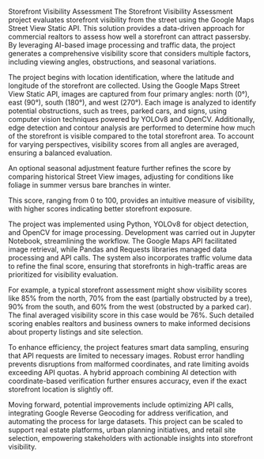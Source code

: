 Storefront Visibility Assessment 
The Storefront Visibility Assessment project evaluates storefront visibility from the street using the Google Maps Street View Static API. This solution provides a data-driven approach for commercial realtors to assess how well a storefront can attract passersby. By leveraging AI-based image processing and traffic data, the project generates a comprehensive visibility score that considers multiple factors, including viewing angles, obstructions, and seasonal variations.

The project begins with location identification, where the latitude and longitude of the storefront are collected. Using the Google Maps Street View Static API, images are captured from four primary angles: north (0°), east (90°), south (180°), and west (270°). Each image is analyzed to identify potential obstructions, such as trees, parked cars, and signs, using computer vision techniques powered by YOLOv8 and OpenCV. Additionally, edge detection and contour analysis are performed to determine how much of the storefront is visible compared to the total storefront area. To account for varying perspectives, visibility scores from all angles are averaged, ensuring a balanced evaluation.

An optional seasonal adjustment feature further refines the score by comparing historical Street View images, adjusting for conditions like foliage in summer versus bare branches in winter. 

This score, ranging from 0 to 100, provides an intuitive measure of visibility, with higher scores indicating better storefront exposure.

The project was implemented using Python, YOLOv8 for object detection, and OpenCV for image processing. Development was carried out in Jupyter Notebook, streamlining the workflow. The Google Maps API facilitated image retrieval, while Pandas and Requests libraries managed data processing and API calls. The system also incorporates traffic volume data to refine the final score, ensuring that storefronts in high-traffic areas are prioritized for visibility evaluation.

For example, a typical storefront assessment might show visibility scores like 85% from the north, 70% from the east (partially obstructed by a tree), 90% from the south, and 60% from the west (obstructed by a parked car). The final averaged visibility score in this case would be 76%. Such detailed scoring enables realtors and business owners to make informed decisions about property listings and site selection.

To enhance efficiency, the project features smart data sampling, ensuring that API requests are limited to necessary images. Robust error handling prevents disruptions from malformed coordinates, and rate limiting avoids exceeding API quotas. A hybrid approach combining AI detection with coordinate-based verification further ensures accuracy, even if the exact storefront location is slightly off.

Moving forward, potential improvements include optimizing API calls, integrating Google Reverse Geocoding for address verification, and automating the process for large datasets. This project can be scaled to support real estate platforms, urban planning initiatives, and retail site selection, empowering stakeholders with actionable insights into storefront visibility.
